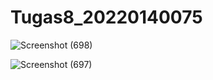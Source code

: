 ﻿# Tugas8_20220140075
![Screenshot (698)](https://github.com/Muhammadalif1213/Tugas8_20220140075/assets/126639016/e63ef905-7cc8-4895-8814-6c55bc29d61d)

![Screenshot (697)](https://github.com/Muhammadalif1213/Tugas8_20220140075/assets/126639016/51f0fc50-3dba-4ab4-963b-d174543d0205)
